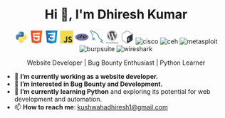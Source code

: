 <h1 align="center">Hi 👋, I'm Dhiresh Kumar</h1>

<p align="center">
    <img src="https://raw.githubusercontent.com/devicons/devicon/master/icons/python/python-original.svg" alt="python" width="30" height="30"/>
    <img src="https://raw.githubusercontent.com/devicons/devicon/master/icons/html5/html5-original.svg" alt="html5" width="30" height="30"/>
    <img src="https://raw.githubusercontent.com/devicons/devicon/master/icons/css3/css3-original.svg" alt="css3" width="30" height="30"/>
    <img src="https://raw.githubusercontent.com/devicons/devicon/master/icons/javascript/javascript-original.svg" alt="javascript" width="30" height="30"/>
    <img src="https://raw.githubusercontent.com/devicons/devicon/master/icons/php/php-original.svg" alt="php" width="30" height="30"/>
    <img src="https://raw.githubusercontent.com/devicons/devicon/master/icons/mysql/mysql-original.svg" alt="mysql" width="30" height="30"/>
    <img src="https://raw.githubusercontent.com/devicons/devicon/master/icons/wordpress/wordpress-original.svg" alt="wordpress" width="30" height="30"/>
    <img src="https://raw.githubusercontent.com/devicons/devicon/master/icons/bash/bash-original.svg" alt="bash" width="30" height="30"/>
    <img src="https://static-00.iconduck.com/assets.00/cisco-icon-2048x2048-yvjuekbj.png" alt="cisco" width="30" height="30"/>
    <img src="https://m.eyeofriyadh.com/training/course_images/2019/03/213894c8472d9.png" alt="ceh" width="30" height="30"/>
    <img src="https://w7.pngwing.com/pngs/122/777/png-transparent-metasploit-project-penetration-test-security-hacker-computer-security-shellcode-ruby-blue-angle-logo.png" alt="metasploit" width="30" height="30"/>
    <img src="https://miro.medium.com/v2/resize:fit:710/0*FvyoEolATs1TVCy9.png" alt="burpsuite" width="30" height="30"/>
    <img src="https://encrypted-tbn0.gstatic.com/images?q=tbn:ANd9GcQfzgAZpUPWyK4rOq_8VbyoLfSQ5FHTry9kmk6sOlTrzebC8RIOu9hdxgUaMmv3a3OqkQ8" alt="wireshark"  height="30"/>
</p>

<p align="center">
    Website Developer | Bug Bounty Enthusiast | Python Learner
</p>

- 👋 **I’m currently working as a website developer.**
- 👀 **I’m interested in Bug Bounty and Development.**
- 🌱 **I’m currently learning Python** and exploring its potential for web development and automation.
- 📫 **How to reach me**: [kushwahadhiresh1@gmail.com](mailto:kushwahadhiresh1@gmail.com)

<!---
This is a ✨ special ✨ repository because its `README.md` (this file) appears on your GitHub profile.
You can click the Preview link to take a look at your changes.
--->
